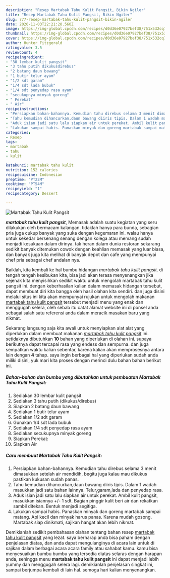 ```yaml
---
description: "Resep Martabak Tahu Kulit Pangsit, Bikin Ngiler"
title: "Resep Martabak Tahu Kulit Pangsit, Bikin Ngiler"
slug: 777-resep-martabak-tahu-kulit-pangsit-bikin-ngiler
date: 2020-11-03T22:21:20.560Z
image: https://img-global.cpcdn.com/recipes/d0d36e07927bef38/751x532cq70/martabak-tahu-kulit-pangsit-foto-resep-utama.jpg
thumbnail: https://img-global.cpcdn.com/recipes/d0d36e07927bef38/751x532cq70/martabak-tahu-kulit-pangsit-foto-resep-utama.jpg
cover: https://img-global.cpcdn.com/recipes/d0d36e07927bef38/751x532cq70/martabak-tahu-kulit-pangsit-foto-resep-utama.jpg
author: Hunter Fitzgerald
ratingvalue: 3.5
reviewcount: 4
recipeingredient:
- "30 lembar kulit pangsit"
- "3 tahu putih dikukusdirebus"
- "2 batang daun bawang"
- "1 butir telur ayam"
- "1/2 sdt garam"
- "1/4 sdt lada bubuk"
- "1/4 sdt penyedap rasa ayam"
- "secukupnya minyak goreng"
- " Perekat"
- " Air"
recipeinstructions:
- "Persiapkan bahan-bahannya. Kemudian tahu direbus selama 3 menit dimasukkan setelah air mendidih, begitu juga kalau mau dikukus pastikan kukusan sudah panas."
- "Tahu kemudian dihancurkan,daun bawang diiris tipis. Dalam 1 wadah masukkan jadi satu bahan lainnya. Telur,garam,lada dan penyedap rasa."
- "Aduk isian jadi satu lalu siapkan air untuk perekat. Ambil kulit pangsit, masukkan isiannya +/- 1 sdt. Bagian pinggir kulit beri air dan rekatkan sambil ditekan. Bentuk menjadi segitiga."
- "Lakukan sampai habis. Panaskan minyak dan goreng martabak sampai matang. Api kecil dan minyak harus panas. Karena mudah gosong. Martabak siap dinikmati, sajikan hangat akan lebih nikmat."
categories:
- Resep
tags:
- martabak
- tahu
- kulit

katakunci: martabak tahu kulit 
nutrition: 152 calories
recipecuisine: Indonesian
preptime: "PT22M"
cooktime: "PT54M"
recipeyield: "1"
recipecategory: Dessert

---
```



![Martabak Tahu Kulit Pangsit](https://img-global.cpcdn.com/recipes/d0d36e07927bef38/751x532cq70/martabak-tahu-kulit-pangsit-foto-resep-utama.jpg)

<b><i>martabak tahu kulit pangsit</i></b>, Memasak adalah suatu kegiatan yang seru dilakukan oleh bermacam kalangan. tidaklah hanya para bunda, sebagian pria juga cukup banyak yang suka dengan kegemaran ini. walau hanya untuk sekedar bersenang senang dengan kolega atau memang sudah menjadi kesukaan dalam dirinya. tak heran dalam dunia restoran sekarang sedikit banyak ditemukan cowok dengan keahlian memasak yang luar biasa, dan banyak juga kita melihat di banyak depot dan cafe yang mempunyai chef pria sebagai chef andalan nya.



Baiklah, kita kembali ke hal bumbu hidangan <i>martabak tahu kulit pangsit</i>. di tengah tengah kesibukan kita, bisa jadi akan terasa menyenangkan jika sejenak kita menyisihkan sedikit waktu untuk mengolah martabak tahu kulit pangsit ini. dengan keberhasilan kalian dalam memasak hidangan tersebut, dapat membuat diri kita bangga oleh hasil olahan kita sendiri. dan juga disini melalui situs ini kita akan mempunyai rujukan untuk mengolah makanan <u>martabak tahu kulit pangsit</u> tersebut menjadi menu yang enak dan menggugah selera, oleh sebab itu catat alamat website ini di ponsel anda sebagai salah satu referensi anda dalam meracik masakan baru yang nikmat.


Sekarang langsung saja kita awali untuk menyiapkan alat alat yang diperlukan dalam membuat makanan <u><i>martabak tahu kulit pangsit</i></u> ini. setidaknya dibutuhkan <b>10</b> bahan yang diperlukan di olahan ini. supaya berikutnya dapat tercapai rasa yang endess dan sempurna. dan juga sempatkan waktu kalian sebentar, karena kalian akan memprosesnya antara lain dengan <b>4</b> tahap. saya ingin berbagai hal yang diperlukan sudah anda miliki disini, yuk mari kita proses dengan merinci dulu bahan bahan berikut ini.

<!--inarticleads1-->

##### Bahan-bahan dan bumbu yang dibutuhkan untuk pembuatan Martabak Tahu Kulit Pangsit:

1. Sediakan 30 lembar kulit pangsit
1. Sediakan 3 tahu putih (dikukus/direbus)
1. Siapkan 2 batang daun bawang
1. Sediakan 1 butir telur ayam
1. Sediakan 1/2 sdt garam
1. Gunakan 1/4 sdt lada bubuk
1. Sediakan 1/4 sdt penyedap rasa ayam
1. Sediakan secukupnya minyak goreng
1. Siapkan  Perekat:
1. Siapkan  Air




<!--inarticleads2-->

##### Cara membuat Martabak Tahu Kulit Pangsit:

1. Persiapkan bahan-bahannya. Kemudian tahu direbus selama 3 menit dimasukkan setelah air mendidih, begitu juga kalau mau dikukus pastikan kukusan sudah panas.
1. Tahu kemudian dihancurkan,daun bawang diiris tipis. Dalam 1 wadah masukkan jadi satu bahan lainnya. Telur,garam,lada dan penyedap rasa.
1. Aduk isian jadi satu lalu siapkan air untuk perekat. Ambil kulit pangsit, masukkan isiannya +/- 1 sdt. Bagian pinggir kulit beri air dan rekatkan sambil ditekan. Bentuk menjadi segitiga.
1. Lakukan sampai habis. Panaskan minyak dan goreng martabak sampai matang. Api kecil dan minyak harus panas. Karena mudah gosong. Martabak siap dinikmati, sajikan hangat akan lebih nikmat.




Demikianlah sedikit pembahasan olahan tentang bahan resep <u>martabak tahu kulit pangsit</u> yang lezat. saya berharap anda bisa paham dengan penjelasan diatas, dan anda dapat mengulanginya di acara lain untuk di sajikan dalam berbagai acara acara family atau sahabat kamu. kamu bisa menyesuaikan bumbu bumbu yang tersedia diatas selaras dengan harapan anda, sehingga menu <b>martabak tahu kulit pangsit</b> ini dapat menjadi lebih yummy dan menggugah selera lagi. demikianlah penjelasan singkat ini, sampai berjumpa kembali di lain hal. semoga hari kalian menyenangkan.
